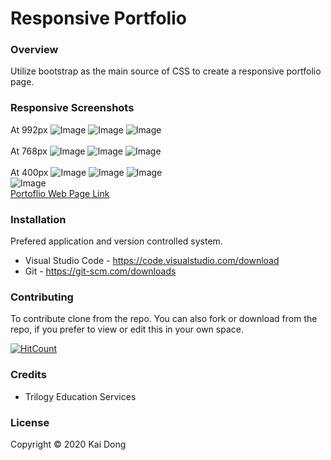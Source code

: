 # Responsive Portfolio

### Overview
Utilize bootstrap as the main source of CSS to create a responsive portfolio page.

### Responsive Screenshots

At 992px
![Image](./assets/Images/index_992.png "AboutMe992")
![Image](./assets/Images/portfolio_992.png "Porfolio992")
![Image](./assets/Images/contact_992.png "Contact992")
<br>
<br>
At 768px
![Image](./assets/Images/index_768.png "AboutMe768")
![Image](./assets/Images/portfolio_768.png "Porfolio768")
![Image](./assets/Images/contact_768.png "Contact768")
<br>
<br>
At 400px
![Image](./assets/Images/index_400.png "AboutMe400")
![Image](./assets/Images/portfolio_400.png "Porfolio400")
![Image](./assets/Images/contact_400.png "Contact400")
<br>
![Image](https://img.shields.io/badge/Languages-html%20%7C%20css%20-yellow)
<br>
[Portoflio Web Page Link](https://kaidong-chr.github.io/HW2_Responsive_Portfolio//)

### Installation

Prefered application and version controlled system.
* Visual Studio Code - https://code.visualstudio.com/download
* Git - https://git-scm.com/downloads

### Contributing

To contribute clone from the repo.
You can also fork or download from the repo, if you prefer to view or edit this in your own space.

[![HitCount](https://img.shields.io/github/search/kaidong-chr/HW2_Responsive_Portoflio/search)](https://img.shields.io/github/search/kaidong-chr/HW2_Responsive_Portoflio/search})

### Credits

* Trilogy Education Services

### License

Copyright © 2020 Kai Dong